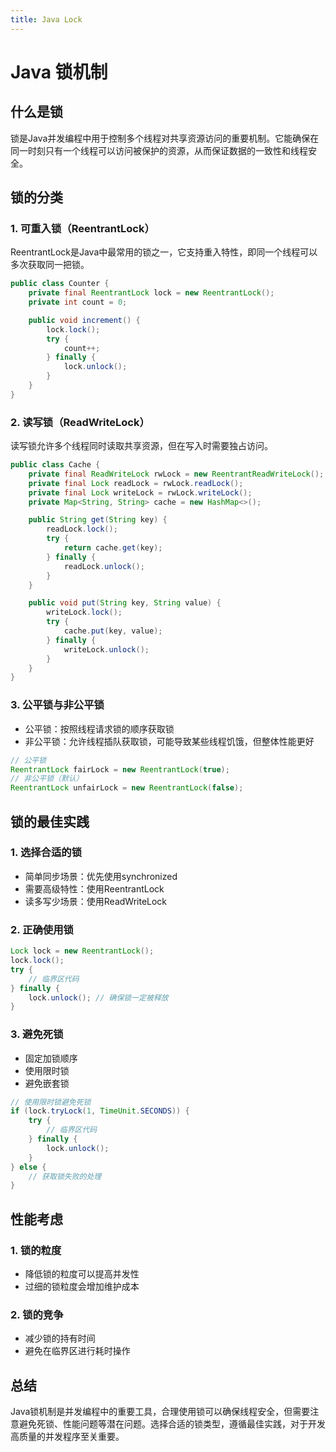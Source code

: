 ```yaml
---
title: Java Lock
---
```


# Java 锁机制

## 什么是锁
锁是Java并发编程中用于控制多个线程对共享资源访问的重要机制。它能确保在同一时刻只有一个线程可以访问被保护的资源，从而保证数据的一致性和线程安全。

## 锁的分类

### 1. 可重入锁（ReentrantLock）
ReentrantLock是Java中最常用的锁之一，它支持重入特性，即同一个线程可以多次获取同一把锁。

```java
public class Counter {
    private final ReentrantLock lock = new ReentrantLock();
    private int count = 0;

    public void increment() {
        lock.lock();
        try {
            count++;
        } finally {
            lock.unlock();
        }
    }
}
```

### 2. 读写锁（ReadWriteLock）
读写锁允许多个线程同时读取共享资源，但在写入时需要独占访问。

```java
public class Cache {
    private final ReadWriteLock rwLock = new ReentrantReadWriteLock();
    private final Lock readLock = rwLock.readLock();
    private final Lock writeLock = rwLock.writeLock();
    private Map<String, String> cache = new HashMap<>();

    public String get(String key) {
        readLock.lock();
        try {
            return cache.get(key);
        } finally {
            readLock.unlock();
        }
    }

    public void put(String key, String value) {
        writeLock.lock();
        try {
            cache.put(key, value);
        } finally {
            writeLock.unlock();
        }
    }
}
```

### 3. 公平锁与非公平锁
- 公平锁：按照线程请求锁的顺序获取锁
- 非公平锁：允许线程插队获取锁，可能导致某些线程饥饿，但整体性能更好

```java
// 公平锁
ReentrantLock fairLock = new ReentrantLock(true);
// 非公平锁（默认）
ReentrantLock unfairLock = new ReentrantLock(false);
```

## 锁的最佳实践

### 1. 选择合适的锁
- 简单同步场景：优先使用synchronized
- 需要高级特性：使用ReentrantLock
- 读多写少场景：使用ReadWriteLock

### 2. 正确使用锁
```java
Lock lock = new ReentrantLock();
lock.lock();
try {
    // 临界区代码
} finally {
    lock.unlock(); // 确保锁一定被释放
}
```

### 3. 避免死锁
- 固定加锁顺序
- 使用限时锁
- 避免嵌套锁

```java
// 使用限时锁避免死锁
if (lock.tryLock(1, TimeUnit.SECONDS)) {
    try {
        // 临界区代码
    } finally {
        lock.unlock();
    }
} else {
    // 获取锁失败的处理
}
```

## 性能考虑

### 1. 锁的粒度
- 降低锁的粒度可以提高并发性
- 过细的锁粒度会增加维护成本

### 2. 锁的竞争
- 减少锁的持有时间
- 避免在临界区进行耗时操作

## 总结
Java锁机制是并发编程中的重要工具，合理使用锁可以确保线程安全，但需要注意避免死锁、性能问题等潜在问题。选择合适的锁类型，遵循最佳实践，对于开发高质量的并发程序至关重要。
